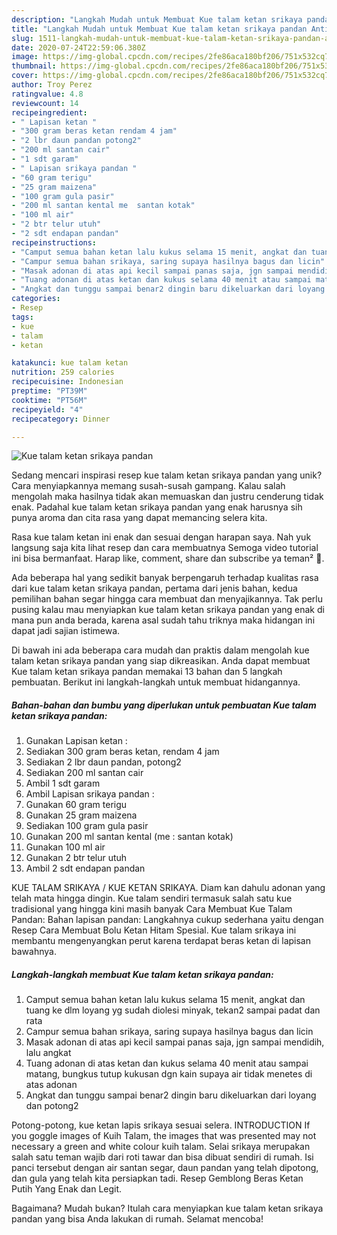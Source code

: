 ```yaml
---
description: "Langkah Mudah untuk Membuat Kue talam ketan srikaya pandan Anti Gagal"
title: "Langkah Mudah untuk Membuat Kue talam ketan srikaya pandan Anti Gagal"
slug: 1511-langkah-mudah-untuk-membuat-kue-talam-ketan-srikaya-pandan-anti-gagal
date: 2020-07-24T22:59:06.380Z
image: https://img-global.cpcdn.com/recipes/2fe86aca180bf206/751x532cq70/kue-talam-ketan-srikaya-pandan-foto-resep-utama.jpg
thumbnail: https://img-global.cpcdn.com/recipes/2fe86aca180bf206/751x532cq70/kue-talam-ketan-srikaya-pandan-foto-resep-utama.jpg
cover: https://img-global.cpcdn.com/recipes/2fe86aca180bf206/751x532cq70/kue-talam-ketan-srikaya-pandan-foto-resep-utama.jpg
author: Troy Perez
ratingvalue: 4.8
reviewcount: 14
recipeingredient:
- " Lapisan ketan "
- "300 gram beras ketan rendam 4 jam"
- "2 lbr daun pandan potong2"
- "200 ml santan cair"
- "1 sdt garam"
- " Lapisan srikaya pandan "
- "60 gram terigu"
- "25 gram maizena"
- "100 gram gula pasir"
- "200 ml santan kental me  santan kotak"
- "100 ml air"
- "2 btr telur utuh"
- "2 sdt endapan pandan"
recipeinstructions:
- "Camput semua bahan ketan lalu kukus selama 15 menit, angkat dan tuang ke dlm loyang yg sudah diolesi minyak, tekan2 sampai padat dan rata"
- "Campur semua bahan srikaya, saring supaya hasilnya bagus dan licin"
- "Masak adonan di atas api kecil sampai panas saja, jgn sampai mendidih, lalu angkat"
- "Tuang adonan di atas ketan dan kukus selama 40 menit atau sampai matang, bungkus tutup kukusan dgn kain supaya air tidak menetes di atas adonan"
- "Angkat dan tunggu sampai benar2 dingin baru dikeluarkan dari loyang dan potong2"
categories:
- Resep
tags:
- kue
- talam
- ketan

katakunci: kue talam ketan 
nutrition: 259 calories
recipecuisine: Indonesian
preptime: "PT39M"
cooktime: "PT56M"
recipeyield: "4"
recipecategory: Dinner

---
```



![Kue talam ketan srikaya pandan](https://img-global.cpcdn.com/recipes/2fe86aca180bf206/751x532cq70/kue-talam-ketan-srikaya-pandan-foto-resep-utama.jpg)

Sedang mencari inspirasi resep kue talam ketan srikaya pandan yang unik? Cara menyiapkannya memang susah-susah gampang. Kalau salah mengolah maka hasilnya tidak akan memuaskan dan justru cenderung tidak enak. Padahal kue talam ketan srikaya pandan yang enak harusnya sih punya aroma dan cita rasa yang dapat memancing selera kita.

Rasa kue talam ketan ini enak dan sesuai dengan harapan saya. Nah yuk langsung saja kita lihat resep dan cara membuatnya Semoga video tutorial ini bisa bermanfaat. Harap like, comment, share dan subscribe ya teman² 🙏.

Ada beberapa hal yang sedikit banyak berpengaruh terhadap kualitas rasa dari kue talam ketan srikaya pandan, pertama dari jenis bahan, kedua pemilihan bahan segar hingga cara membuat dan menyajikannya. Tak perlu pusing kalau mau menyiapkan kue talam ketan srikaya pandan yang enak di mana pun anda berada, karena asal sudah tahu triknya maka hidangan ini dapat jadi sajian istimewa.


Di bawah ini ada beberapa cara mudah dan praktis dalam mengolah kue talam ketan srikaya pandan yang siap dikreasikan. Anda dapat membuat Kue talam ketan srikaya pandan memakai 13 bahan dan 5 langkah pembuatan. Berikut ini langkah-langkah untuk membuat hidangannya.

<!--inarticleads1-->

##### Bahan-bahan dan bumbu yang diperlukan untuk pembuatan Kue talam ketan srikaya pandan:

1. Gunakan  Lapisan ketan :
1. Sediakan 300 gram beras ketan, rendam 4 jam
1. Sediakan 2 lbr daun pandan, potong2
1. Sediakan 200 ml santan cair
1. Ambil 1 sdt garam
1. Ambil  Lapisan srikaya pandan :
1. Gunakan 60 gram terigu
1. Gunakan 25 gram maizena
1. Sediakan 100 gram gula pasir
1. Gunakan 200 ml santan kental (me : santan kotak)
1. Gunakan 100 ml air
1. Gunakan 2 btr telur utuh
1. Ambil 2 sdt endapan pandan


KUE TALAM SRIKAYA / KUE KETAN SRIKAYA. Diam kan dahulu adonan yang telah mata hingga dingin. Kue talam sendiri termasuk salah satu kue tradisional yang hingga kini masih banyak Cara Membuat Kue Talam Pandan: Bahan lapisan pandan: Langkahnya cukup sederhana yaitu dengan Resep Cara Membuat Bolu Ketan Hitam Spesial. Kue talam srikaya ini membantu mengenyangkan perut karena terdapat beras ketan di lapisan bawahnya. 

<!--inarticleads2-->

##### Langkah-langkah membuat Kue talam ketan srikaya pandan:

1. Camput semua bahan ketan lalu kukus selama 15 menit, angkat dan tuang ke dlm loyang yg sudah diolesi minyak, tekan2 sampai padat dan rata
1. Campur semua bahan srikaya, saring supaya hasilnya bagus dan licin
1. Masak adonan di atas api kecil sampai panas saja, jgn sampai mendidih, lalu angkat
1. Tuang adonan di atas ketan dan kukus selama 40 menit atau sampai matang, bungkus tutup kukusan dgn kain supaya air tidak menetes di atas adonan
1. Angkat dan tunggu sampai benar2 dingin baru dikeluarkan dari loyang dan potong2


Potong-potong, kue ketan lapis srikaya sesuai selera. INTRODUCTION If you goggle images of Kuih Talam, the images that was presented may not necessary a green and white colour kuih talam. Selai srikaya merupakan salah satu teman wajib dari roti tawar dan bisa dibuat sendiri di rumah. Isi panci tersebut dengan air santan segar, daun pandan yang telah dipotong, dan gula yang telah kita persiapkan tadi. Resep Gemblong Beras Ketan Putih Yang Enak dan Legit. 

Bagaimana? Mudah bukan? Itulah cara menyiapkan kue talam ketan srikaya pandan yang bisa Anda lakukan di rumah. Selamat mencoba!
